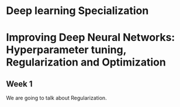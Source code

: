 # Deep learning Specialization
# Improving Deep Neural Networks: Hyperparameter tuning, Regularization and Optimization
## Week 1

We are going to talk about Regularization.

